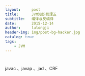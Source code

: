 ```yaml
---
layout:     post
title:      JVM知识梳理五
subtitle:   编译与反编译
date:       2015-12-14
author:     lulongji
header-img: img/post-bg-hacker.jpg
catalog: true
tags:
    - JVM
---
```



# 

 javac 、javap 、jad 、CRF